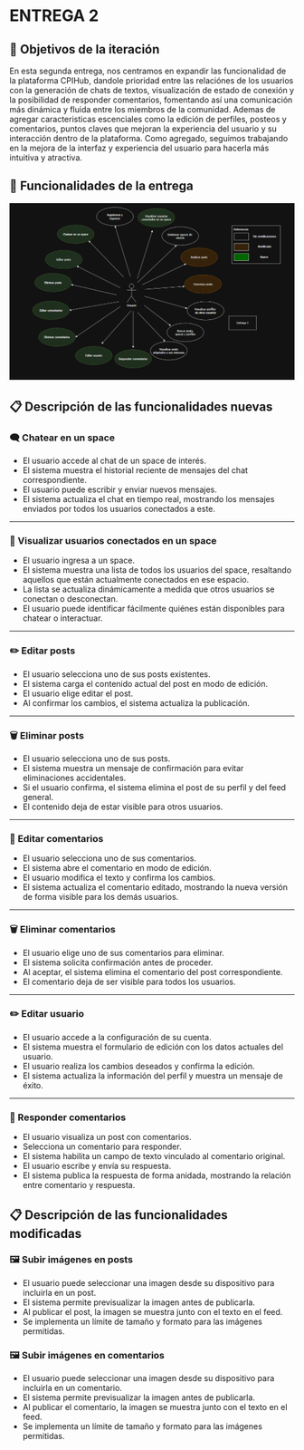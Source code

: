 # ENTREGA 2

## 🎯 Objetivos de la iteración
En esta segunda entrega, nos centramos en expandir las funcionalidad de la plataforma CPIHub, dandole prioridad entre las relaciónes de los usuarios con la generación de chats de textos, visualización de estado de conexión y la posibilidad de responder comentarios, fomentando así una comunicación más dinámica y fluida entre los miembros de la comunidad. Ademas de agregar caracteristicas escenciales como la edición de perfiles, posteos y comentarios, puntos claves que mejoran la experiencia del usuario y su interacción dentro de la plataforma. Como agregado, seguimos trabajando en la mejora de la interfaz y experiencia del usuario para hacerla más intuitiva y atractiva.

## 🧩 Funcionalidades de la entrega
![Casos de uso](usecases2.png)

## 📋 Descripción de las funcionalidades nuevas

### 🗨️ Chatear en un space  
- El usuario accede al chat de un space de interés.  
- El sistema muestra el historial reciente de mensajes del chat correspondiente.  
- El usuario puede escribir y enviar nuevos mensajes.  
- El sistema actualiza el chat en tiempo real, mostrando los mensajes enviados por todos los usuarios conectados a este.  

---

### 👥 Visualizar usuarios conectados en un space  
- El usuario ingresa a un space.  
- El sistema muestra una lista de todos los usuarios del space, resaltando aquellos que están actualmente conectados en ese espacio.  
- La lista se actualiza dinámicamente a medida que otros usuarios se conectan o desconectan.  
- El usuario puede identificar fácilmente quiénes están disponibles para chatear o interactuar.  

---

### ✏️ Editar posts  
- El usuario selecciona uno de sus posts existentes.  
- El sistema carga el contenido actual del post en modo de edición.  
- El usuario elige editar el post.  
- Al confirmar los cambios, el sistema actualiza la publicación.  

---

### 🗑️ Eliminar posts  
- El usuario selecciona uno de sus posts.  
- El sistema muestra un mensaje de confirmación para evitar eliminaciones accidentales.  
- Si el usuario confirma, el sistema elimina el post de su perfil y del feed general.  
- El contenido deja de estar visible para otros usuarios.  

---

### 💬 Editar comentarios  
- El usuario selecciona uno de sus comentarios.  
- El sistema abre el comentario en modo de edición.  
- El usuario modifica el texto y confirma los cambios.  
- El sistema actualiza el comentario editado, mostrando la nueva versión de forma visible para los demás usuarios.  

---

### 🗑️ Eliminar comentarios  
- El usuario elige uno de sus comentarios para eliminar.  
- El sistema solicita confirmación antes de proceder.  
- Al aceptar, el sistema elimina el comentario del post correspondiente.  
- El comentario deja de ser visible para todos los usuarios.  

---

### ✏️ Editar usuario  
- El usuario accede a la configuración de su cuenta.  
- El sistema muestra el formulario de edición con los datos actuales del usuario.  
- El usuario realiza los cambios deseados y confirma la edición.  
- El sistema actualiza la información del perfil y muestra un mensaje de éxito.  

---

### 💭 Responder comentarios  
- El usuario visualiza un post con comentarios.  
- Selecciona un comentario para responder.  
- El sistema habilita un campo de texto vinculado al comentario original.  
- El usuario escribe y envía su respuesta.  
- El sistema publica la respuesta de forma anidada, mostrando la relación entre comentario y respuesta.  

## 📋 Descripción de las funcionalidades modificadas

### 🖼️ Subir imágenes en posts
- El usuario puede seleccionar una imagen desde su dispositivo para incluirla en un post.
- El sistema permite previsualizar la imagen antes de publicarla.
- Al publicar el post, la imagen se muestra junto con el texto en el feed.
- Se implementa un límite de tamaño y formato para las imágenes permitidas.

### 🖼️ Subir imágenes en comentarios
- El usuario puede seleccionar una imagen desde su dispositivo para incluirla en un comentario.
- El sistema permite previsualizar la imagen antes de publicarla.
- Al publicar el comentario, la imagen se muestra junto con el texto en el feed.
- Se implementa un límite de tamaño y formato para las imágenes permitidas.
